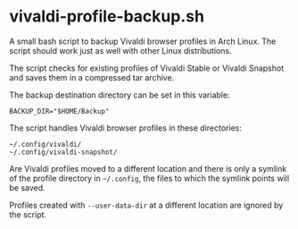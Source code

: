 # vivaldi-profile-backup.sh

A small bash script to backup Vivaldi browser profiles in Arch Linux. The script should work just as well with other Linux distributions.

The script checks for existing profiles of Vivaldi Stable or Vivaldi Snapshot and saves them in a compressed tar archive.

The backup destination directory can be set in this variable:
```
BACKUP_DIR="$HOME/Backup"
```

The script handles Vivaldi browser profiles in these directories:
```
~/.config/vivaldi/
~/.config/vivaldi-snapshot/
```

Are Vivaldi profiles moved to a different location and there is only a symlink of the profile directory in `~/.config`, the files to which the symlink points will be saved.

Profiles created with `--user-data-dir` at a different location are ignored by the script.
